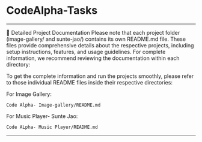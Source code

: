 # CodeAlpha-Tasks
---

📂 Detailed Project Documentation
Please note that each project folder (image-gallery/ and sunte-jao/) contains its own README.md file. These files provide comprehensive details about the respective projects, including setup instructions, features, and usage guidelines. For complete information, we recommend reviewing the documentation within each directory:

To get the complete information and run the projects smoothly, please refer to those individual README files inside their respective directories:

For Image Gallery:

    Code Alpha- Image-gallery/README.md

For Music Player- Sunte Jao:
    
    Code ALpha- Music Player/README.md


---

